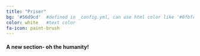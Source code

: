```yaml
---
title: "Priser"
bg: '#56d9cd'  #defined in _config.yml, can use html color like '#0fbfcf'
color: white   #text color
fa-icon: paint-brush
---
```


#### A new section- oh the humanity!